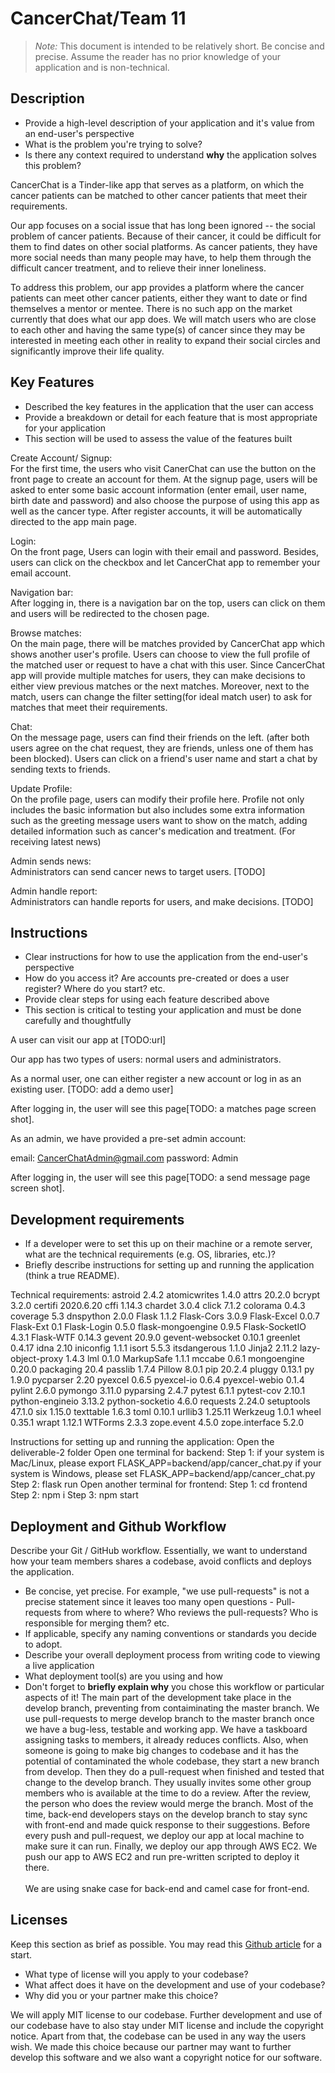 # CancerChat/Team 11

> _Note:_ This document is intended to be relatively short. Be concise and precise. Assume the reader has no prior knowledge of your application and is non-technical. 

## Description 
 * Provide a high-level description of your application and it's value from an end-user's perspective
 * What is the problem you're trying to solve?
 * Is there any context required to understand **why** the application solves this problem?
 
 CancerChat is a Tinder-like app that serves as a platform, on which the cancer patients can be matched to other cancer patients that meet their requirements.
 
 Our app focuses on a social issue that has long been ignored -- the social problem of cancer patients. Because of their cancer, it could be difficult for them to find dates on other social platforms. As cancer patients, they have more social needs than many people may have, to help them through the difficult cancer treatment, and to relieve their inner loneliness.
 
 To address this problem, our app provides a platform where the cancer patients can meet other cancer patients, either they want to date or find themselves a mentor or mentee. There is no such app on the market currently that does what our app does. We will match users who are close to each other and having the same type(s) of cancer since they may be interested in meeting each other in reality to expand their social circles and significantly improve their life quality.

## Key Features
 * Described the key features in the application that the user can access
 * Provide a breakdown or detail for each feature that is most appropriate for your application
 * This section will be used to assess the value of the features built
 
Create Account/ Signup:  
For the first time, the users who visit CanerChat can use the button on the front page to create an account for them.
At the signup page, users will be asked to enter some basic account information (enter email, user name, birth date and password) and also choose the purpose of using this app as well as the cancer type. After register accounts, it will be automatically directed to the app main page.

Login:  
On the front page, Users can login with their email and password. Besides, users can click on the checkbox and let CancerChat app to remember your email account.

Navigation bar:  
After logging in, there is a navigation bar on the top, users can click on them and users will be redirected to the chosen page.

Browse matches:  
On the main page, there will be matches provided by CancerChat app which shows another user's profile. Users can choose to view the full profile of the matched user or request to have a chat with this user.
Since CancerChat app will provide multiple matches for users, they can make decisions to either view previous matches or the next matches.
Moreover, next to the match, users can change the filter setting(for ideal match user) to ask for matches that meet their requirements.

Chat:  
On the message page, users can find their friends on the left. (after both users agree on the chat request, they are friends, unless one of them has been blocked). Users can click on a friend's user name and start a chat by sending texts to friends.

Update Profile:  
On the profile page, users can modify their profile here. Profile not only includes the basic information but also includes some extra information such as the greeting message users want to show on the match, adding detailed information such as cancer's medication and treatment. (For receiving latest news)

Admin sends news:  
Administrators can send cancer news to target users. [TODO]

Admin handle report:  
Administrators can handle reports for users, and make decisions. [TODO]

 

## Instructions
 * Clear instructions for how to use the application from the end-user's perspective
 * How do you access it? Are accounts pre-created or does a user register? Where do you start? etc. 
 * Provide clear steps for using each feature described above
 * This section is critical to testing your application and must be done carefully and thoughtfully
 
 A user can visit our app at [TODO:url]
 
 Our app has two types of users: normal users and administrators.
 
 As a normal user, one can either register a new account or log in as an existing user. [TODO: add a demo user] 
 
 After logging in, the user will see this page[TODO: a matches page screen shot].
 
 As an admin, we have provided a pre-set admin account: 
 
 email: CancerChatAdmin@gmail.com
 password: Admin
 
  After logging in, the user will see this page[TODO: a send message page screen shot].
 
 ## Development requirements
 * If a developer were to set this up on their machine or a remote server, what are the technical requirements (e.g. OS, libraries, etc.)?
 * Briefly describe instructions for setting up and running the application (think a true README).
 
 Technical requirements:
    astroid           2.4.2
    atomicwrites      1.4.0
    attrs             20.2.0
    bcrypt            3.2.0
    certifi           2020.6.20
    cffi              1.14.3
    chardet           3.0.4
    click             7.1.2
    colorama          0.4.3
    coverage          5.3
    dnspython         2.0.0
    Flask             1.1.2
    Flask-Cors        3.0.9
    Flask-Excel       0.0.7
    Flask-Ext         0.1
    Flask-Login       0.5.0
    flask-mongoengine 0.9.5
    Flask-SocketIO    4.3.1
    Flask-WTF         0.14.3
    gevent            20.9.0
    gevent-websocket  0.10.1
    greenlet          0.4.17
    idna              2.10
    iniconfig         1.1.1
    isort             5.5.3
    itsdangerous      1.1.0
    Jinja2            2.11.2
    lazy-object-proxy 1.4.3
    lml               0.1.0
    MarkupSafe        1.1.1
    mccabe            0.6.1
    mongoengine       0.20.0
    packaging         20.4
    passlib           1.7.4
    Pillow            8.0.1
    pip               20.2.4
    pluggy            0.13.1
    py                1.9.0
    pycparser         2.20
    pyexcel           0.6.5
    pyexcel-io        0.6.4
    pyexcel-webio     0.1.4
    pylint            2.6.0
    pymongo           3.11.0
    pyparsing         2.4.7
    pytest            6.1.1
    pytest-cov        2.10.1
    python-engineio   3.13.2
    python-socketio   4.6.0
    requests          2.24.0
    setuptools        47.1.0
    six               1.15.0
    texttable         1.6.3
    toml              0.10.1
    urllib3           1.25.11
    Werkzeug          1.0.1
    wheel             0.35.1
    wrapt             1.12.1
    WTForms           2.3.3
    zope.event        4.5.0
    zope.interface    5.2.0
 
 Instructions for setting up and running the application:
 Open the deliverable-2 folder
 Open one terminal for backend:
 Step 1:
    if your system is Mac/Linux, please 
    export FLASK_APP=backend/app/cancer_chat.py
    if your system is Windows, please
    set FLASK_APP=backend/app/cancer_chat.py
 Step 2:
    flask run
 Open another terminal for frontend:
 Step 1:
    cd frontend
 Step 2:
    npm i
 Step 3:
    npm start
 
 ## Deployment and Github Workflow

Describe your Git / GitHub workflow. Essentially, we want to understand how your team members shares a codebase, avoid conflicts and deploys the application.
 * Be concise, yet precise. For example, "we use pull-requests" is not a precise statement since it leaves too many open questions - Pull-requests from where to where? Who reviews the pull-requests? Who is responsible for merging them? etc.
 * If applicable, specify any naming conventions or standards you decide to adopt.
 * Describe your overall deployment process from writing code to viewing a live application
 * What deployment tool(s) are you using and how
 * Don't forget to **briefly explain why** you chose this workflow or particular aspects of it!
The main part of the development take place in the develop branch, preventing from contaiminating the master branch. We use pull-requests to merge develop branch to the master branch once we have a bug-less, testable and working app. We have a taskboard assigning tasks to members, it already reduces conflicts. Also, when someone is going to make big changes to codebase and it has the potential of contaminated the whole codebase, they start a new branch from develop. Then they do a pull-request when finished and tested that change to the develop branch. They usually invites some other group members who is available at the time to do a review. After the review, the person who does the review would merge the branch. Most of the time, back-end developers stays on the develop branch to stay sync with front-end and made quick response to their suggestions. Before every push and pull-request, we deploy our app at local machine to make sure it can run. Finally, we deploy our app through AWS EC2. We push our app to AWS EC2 and run pre-written scripted to deploy it there. <br><br/>
We are using snake case for back-end and camel case for front-end.

 ## Licenses 

 Keep this section as brief as possible. You may read this [Github article](https://help.github.com/en/github/creating-cloning-and-archiving-repositories/licensing-a-repository) for a start.

 * What type of license will you apply to your codebase?
 * What affect does it have on the development and use of your codebase?
 * Why did you or your partner make this choice?

We will apply MIT license to our codebase. 
Further development and use of our codebase have to also stay under MIT license and include the copyright notice. 
Apart from that, the codebase can be used in any way the users wish. 
We made this choice because our partner may want to further develop this software and we also want a copyright notice for our software.
